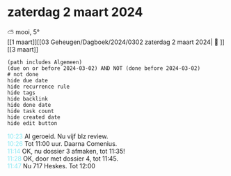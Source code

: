 # zaterdag 2 maart 2024

⛅ mooi, 5°<br>[[1 maart]][[03 Geheugen/Dagboek/2024/0302 zaterdag 2 maart 2024| 📓 ]][[3 maart]]
```tasks
(path includes Algemeen)
(due on or before 2024-03-02) AND NOT (done before 2024-03-02)
# not done
hide due date
hide recurrence rule
hide tags
hide backlink
hide done date
hide task count
hide created date
hide edit button
```
<p style="padding-left: 2.7em; text-indent: -2.7em; margin: 0;"><font color=#8be9f3>10:23  </font>  Al geroeid. Nu vijf blz review. </p>   
<p style="padding-left: 2.7em; text-indent: -2.7em; margin: 0;"><font color=#8be9f3>10:26  </font>  Tot 11:00 uur. Daarna Comenius. </p>   
<p style="padding-left: 2.7em; text-indent: -2.7em; margin: 0;"><font color=#8be9f3>11:14  </font>  OK, nu dossier 3 afmaken, tot 11:35! </p>   
<p style="padding-left: 2.7em; text-indent: -2.7em; margin: 0;"><font color=#8be9f3>11:28  </font>  OK, door met dossier 4, tot 11:45. </p>   
<p style="padding-left: 2.7em; text-indent: -2.7em; margin: 0;"><font color=#8be9f3>11:47  </font>  Nu 717 Heskes. Tot 12:00 </p>   